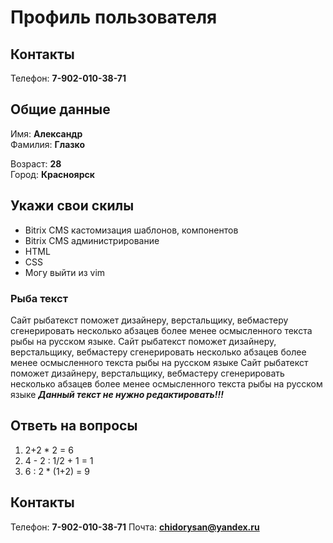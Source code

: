 # Профиль пользователя

## Контакты

Телефон: **7-902-010-38-71**

## Общие данные

Имя: **Александр**    
Фамилия: **Глазко**

Возраст: **28**      
Город: **Красноярск**       

## Укажи свои скилы

- Bitrix CMS кастомизация шаблонов, компонентов
- Bitrix CMS администрирование
- HTML    
- CSS
- Могу выйти из vim

### Рыба текст
Сайт рыбатекст поможет дизайнеру, верстальщику, вебмастеру сгенерировать несколько абзацев более менее осмысленного текста рыбы на русском языке.
Сайт рыбатекст поможет дизайнеру, верстальщику, вебмастеру сгенерировать несколько абзацев более менее осмысленного текста рыбы на русском языке
Сайт рыбатекст поможет дизайнеру, верстальщику, вебмастеру сгенерировать несколько абзацев более менее осмысленного текста рыбы на русском языке
***Данный текст не нужно редактировать!!!***

## Ответь на вопросы

1. 2+2 * 2 = 6
2. 4 - 2 : 1/2 + 1 = 1
3. 6 : 2 * (1+2) = 9

## Контакты

Телефон: **7-902-010-38-71**
Почта: **chidorysan@yandex.ru**


